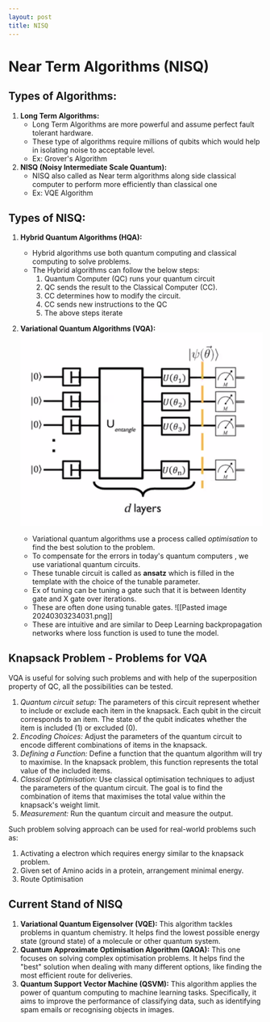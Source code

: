 ```yaml
---
layout: post
title: NISQ
---
```

# Near Term Algorithms (NISQ)
## Types of Algorithms:
1. **Long Term Algorithms:**
   - Long Term Algorithms are more powerful and assume perfect fault tolerant hardware.
   - These type of algorithms require millions of qubits which would help in isolating noise to acceptable level.
   - Ex: Grover's Algorithm
2. **NISQ (Noisy Intermediate Scale Quantum):** 
   - NISQ also called as Near term algorithms along side classical computer to perform more efficiently than classical one
   - Ex: VQE Algorithm
## Types of NISQ:
1. **Hybrid Quantum Algorithms (HQA):**
   - Hybrid algorithms use both quantum computing and classical computing to solve problems.
   - The Hybrid algorithms can follow the below steps:
     1. Quantum Computer (QC) runs your quantum circuit
     2. QC sends the result to the Classical Computer (CC).
     3. CC determines how to modify the circuit.
     4. CC sends new instructions to the QC
     5. The above steps iterate

2. **Variational Quantum Algorithms (VQA):**
   ![variational-quantum-algorithm](../assets/images/variational_quantum_algorithm.png)
   - Variational quantum algorithms use a process called *optimisation* to find the best solution to the problem.
   - To compensate for the errors in today's quantum computers , we use variational quantum circuits.
   - These tunable circuit is called as **ansatz** which is filled in the template with the choice of the tunable parameter.
   - Ex of tuning can be tuning a gate such that it is between Identity gate and X gate over iterations.
   - These are often done using tunable gates. ![[Pasted image 20240303234031.png]]
   - These are intuitive and are similar to Deep Learning backpropagation networks where loss function is used to tune the model.

## Knapsack Problem - Problems for VQA 
VQA is useful for solving such problems and with help of the superposition property of QC, all the possibilities can be tested.
1. *Quantum circuit setup:*  The parameters of this circuit represent whether to include or exclude each item in the knapsack. Each qubit in the circuit corresponds to an item. The state of the qubit indicates whether the item is included (1) or excluded (0).
2. *Encoding Choices:* Adjust the parameters of the quantum circuit to encode different combinations of items in the knapsack.
3. *Defining a Function:* Define a function that the quantum algorithm will try to maximise. In the knapsack problem, this function represents the total value of the included items.
4. *Classical Optimisation:* Use classical optimisation techniques to adjust the parameters of the quantum circuit. The goal is to find the combination of items that maximises the total value within the knapsack's weight limit.
5. *Measurement:* Run the quantum circuit and measure the output.

Such problem solving approach can be used for real-world problems such as:
1. Activating a electron which requires energy similar to the knapsack problem.
2. Given set of Amino acids in a protein, arrangement minimal energy.
3. Route Optimisation 

## Current Stand of NISQ
1. **Variational Quantum Eigensolver (VQE):** This algorithm tackles problems in quantum chemistry. It helps find the lowest possible energy state (ground state) of a molecule or other quantum system.
2. **Quantum Approximate Optimisation Algorithm (QAOA):** This one focuses on solving complex optimisation problems. It helps find the "best" solution when dealing with many different options, like finding the most efficient route for deliveries.
3. **Quantum Support Vector Machine (QSVM):** This algorithm applies the power of quantum computing to machine learning tasks. Specifically, it aims to improve the performance of classifying data, such as identifying spam emails or recognising objects in images.